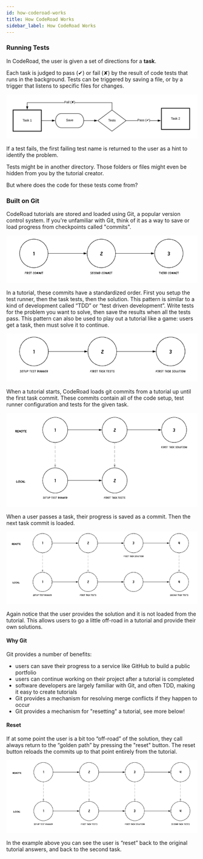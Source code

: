 ```yaml
---
id: how-coderoad-works
title: How CodeRoad Works
sidebar_label: How CodeRoad Works
---
```


### Running Tests

In CodeRoad, the user is given a set of directions for a **task**.

Each task is judged to pass (✔) or fail (✘) by the result of code tests that runs in the background. Tests can be triggered by saving a file, or by a trigger that listens to specific files for changes.

![Test Flow Diagram](../images/test-flow-diagram.png)

If a test fails, the first failing test name is returned to the user as a hint to identify the problem.

Tests might be in another directory. Those folders or files might even be hidden from you by the tutorial creator.

But where does the code for these tests come from?

### Built on Git

CodeRoad tutorials are stored and loaded using Git, a popular version control system. If you're unfamiliar with Git, think of it as a way to save or load progress from checkpoints called "commits".

![Git Commit Example](../images/git-commit-example.png)

In a tutorial, these commits have a standardized order. First you setup the test runner, then the task tests, then the solution. This pattern is similar to a kind of development called “TDD” or “test driven development”. Write tests for the problem you want to solve, then save the results when all the tests pass. This pattern can also be used to play out a tutorial like a game: users get a task, then must solve it to continue.

![CodeRoad Commit Example](../images/coderoad-commit-example.png)

When a tutorial starts, CodeRoad loads git commits from a tutorial up until the first task commit. These commits contain all of the code setup, test runner configuration and tests for the given task.

![Loading Tutorial Commits](../images/loading-tutorial-commits.png)

When a user passes a task, their progress is saved as a commit. Then the next task commit is loaded.

![Tutorial commits with user solution](../images/tutorial-commits-user-solution.png)

Again notice that the user provides the solution and it is not loaded from the tutorial. This allows users to go a little off-road in a tutorial and provide their own solutions.

#### Why Git

Git provides a number of benefits:

- users can save their progress to a service like GitHub to build a public portfolio
- users can continue working on their project after a tutorial is completed
- software developers are largely familiar with Git, and often TDD, making it easy to create tutorials
- Git provides a mechanism for resolving merge conflicts if they happen to occur
- Git provides a mechanism for "resetting" a tutorial, see more below!

#### Reset

If at some point the user is a bit too “off-road” of the solution, they call always return to the “golden path” by pressing the "reset" button. The reset button reloads the commits up to that point entirely from the tutorial.

![Tutorial commits reset example](../images/tutorial-commits-reset.png)

In the example above you can see the user is “reset” back to the original tutorial answers, and back to the second task.
